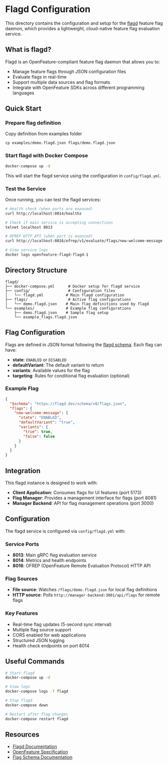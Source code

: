 # Flagd Configuration

This directory contains the configuration and setup for the [flagd](https://flagd.dev/) feature flag daemon, which provides a lightweight, cloud-native feature flag evaluation service.

## What is flagd?

Flagd is an OpenFeature-compliant feature flag daemon that allows you to:
- Manage feature flags through JSON configuration files
- Evaluate flags in real-time
- Support multiple data sources and flag formats
- Integrate with OpenFeature SDKs across different programming languages

## Quick Start
### Prepare flag definition
Copy definition from examples folder
```
cp examples/demo.flagd.json flags/demo.flagd.json
```
### Start flagd with Docker Compose

```bash
docker-compose up -d
```

This will start the flagd service using the configuration in `config/flagd.yml`.

### Test the Service

Once running, you can test the flagd services:

```bash
# Health check (when ports are exposed)
curl http://localhost:8014/healthz

# Check if main service is accepting connections
telnet localhost 8013

# OFREP HTTP API (when port is exposed)
curl http://localhost:8016/ofrep/v1/evaluate/flags/new-welcome-message

# View service logs
docker logs openfeature-flagd-flagd-1
```

## Directory Structure

```
flagd/
├── docker-compose.yml      # Docker setup for flagd service
├── config/                 # Configuration files
│   └── flagd.yml          # Main flagd configuration
├── flags/                  # Active flag configurations
│   └── demo.flagd.json    # Main flag definitions used by flagd
└── examples/              # Example flag configurations
    ├── demo.flagd.json    # Sample flag setup
    └── example_flags.flagd.json
```

## Flag Configuration

Flags are defined in JSON format following the [flagd schema](https://flagd.dev/schema/v0/flags.json). Each flag can have:

- **state**: `ENABLED` or `DISABLED`
- **defaultVariant**: The default variant to return
- **variants**: Available values for the flag
- **targeting**: Rules for conditional flag evaluation (optional)

### Example Flag

```json
{
  "$schema": "https://flagd.dev/schema/v0/flags.json",
  "flags": {
    "new-welcome-message": {
      "state": "ENABLED",
      "defaultVariant": "true",
      "variants": {
        "true": true,
        "false": false
      }
    }
  }
}
```

## Integration

This flagd instance is designed to work with:
- **Client Application**: Consumes flags for UI features (port 5173)
- **Flag Manager**: Provides a management interface for flags (port 8081)
- **Manager Backend**: API for flag management operations (port 3000)

## Configuration

The flagd service is configured via `config/flagd.yml` with:

### Service Ports
- **8013**: Main gRPC flag evaluation service
- **8014**: Metrics and health endpoints
- **8016**: OFREP (OpenFeature Remote Evaluation Protocol) HTTP API

### Flag Sources
- **File source**: Watches `/flags/demo.flagd.json` for local flag definitions
- **HTTP source**: Polls `http://manager-backend:3001/api/flags` for remote flags

### Key Features
- Real-time flag updates (5-second sync interval)
- Multiple flag source support
- CORS enabled for web applications
- Structured JSON logging
- Health check endpoints on port 8014

## Useful Commands

```bash
# Start flagd
docker-compose up -d

# View logs
docker-compose logs -f flagd

# Stop flagd
docker-compose down

# Restart after flag changes
docker-compose restart flagd
```

## Resources

- [Flagd Documentation](https://flagd.dev/)
- [OpenFeature Specification](https://openfeature.dev/)
- [Flag Schema Documentation](https://flagd.dev/reference/flag-definitions/)